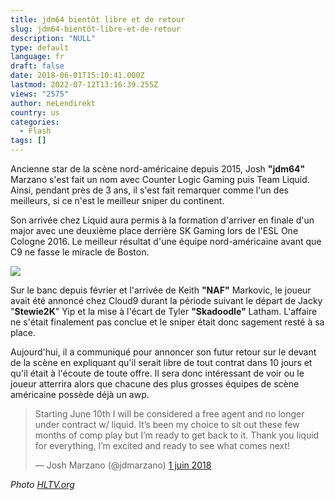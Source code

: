 ```yaml
---
title: jdm64 bientôt libre et de retour
slug: jdm64-bientôt-libre-et-de-retour
description: "NULL"
type: default
language: fr
draft: false
date: 2018-06-01T15:10:41.000Z
lastmod: 2022-07-12T13:16:39.255Z
views: "2575"
author: neLendirekt
country: us
categories:
  - Flash
tags: []
---
```

Ancienne star de la scène nord-américaine depuis 2015, Josh **"jdm64"** Marzano s'est fait un nom avec Counter Logic Gaming puis Team Liquid. Ainsi, pendant près de 3 ans, il s'est fait remarquer comme l'un des meilleurs, si ce n'est le meilleur sniper du continent. 

Son arrivée chez Liquid aura permis à la formation d'arriver en finale d'un major avec une deuxième place derrière SK Gaming lors de l'ESL One Cologne 2016\. Le meilleur résultat d'une équipe nord-américaine avant que C9 ne fasse le miracle de Boston.

![](/images/articles/5b115bb6801f9/images/aYsraESIZDuVnXoVw6wjFzAFzcrqIisKZYktcLwt.jpeg)

Sur le banc depuis février et l'arrivée de Keith **"NAF"** Markovic, le joueur avait été annoncé chez Cloud9 durant la période suivant le départ de Jacky "**Stewie2K**" Yip et la mise à l'écart de Tyler **"Skadoodle"** Latham. L'affaire ne s'était finalement pas conclue et le sniper était donc sagement resté à sa place.

Aujourd'hui, il a communiqué pour annoncer son futur retour sur le devant de la scène en expliquant qu'il serait libre de tout contrat dans 10 jours et qu'il était à l'écoute de toute offre. Il sera donc intéressant de voir ou le joueur atterrira alors que chacune des plus grosses équipes de scène américaine possède déjà un awp.

> Starting June 10th I will be considered a free agent and no longer under contract w/ liquid. It’s been my choice to sit out these few months of comp play but I’m ready to get back to it. Thank you liquid for everything, I’m excited and ready to see what comes next!
> 
> — Josh Marzano (@jdmarzano) [1 juin 2018](https://twitter.com/jdmarzano/status/1002339155286691840?ref%5Fsrc=twsrc%5Etfw)

_Photo [HLTV.org](https://HLTV.org)_
